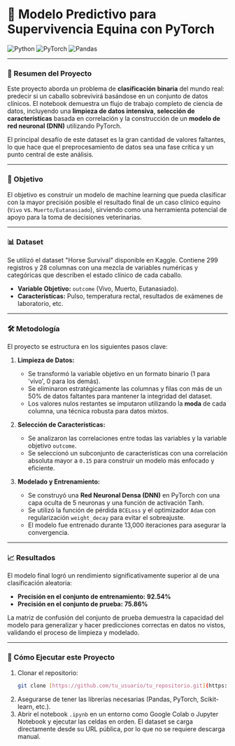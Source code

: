 # 🐴 Modelo Predictivo para Supervivencia Equina con PyTorch

![Python](https://img.shields.io/badge/Python-3.9-blue.svg)
![PyTorch](https://img.shields.io/badge/PyTorch-EE4C2C?style=for-the-badge&logo=pytorch&logoColor=white)
![Pandas](https://img.shields.io/badge/Pandas-150458?style=for-the-badge&logo=pandas&logoColor=white)

---

### 📖 Resumen del Proyecto

Este proyecto aborda un problema de **clasificación binaria** del mundo real: predecir si un caballo sobrevivirá basándose en un conjunto de datos clínicos. El notebook demuestra un flujo de trabajo completo de ciencia de datos, incluyendo una **limpieza de datos intensiva**, **selección de características** basada en correlación y la construcción de un **modelo de red neuronal (DNN)** utilizando PyTorch.

El principal desafío de este dataset es la gran cantidad de valores faltantes, lo que hace que el preprocesamiento de datos sea una fase crítica y un punto central de este análisis.

---

### 🎯 Objetivo

El objetivo es construir un modelo de machine learning que pueda clasificar con la mayor precisión posible el resultado final de un caso clínico equino (`Vivo` vs. `Muerto/Eutanasiado`), sirviendo como una herramienta potencial de apoyo para la toma de decisiones veterinarias.

---

### 📊 Dataset

Se utilizó el dataset "Horse Survival" disponible en Kaggle. Contiene 299 registros y 28 columnas con una mezcla de variables numéricas y categóricas que describen el estado clínico de cada caballo.

* **Variable Objetivo:** `outcome` (Vivo, Muerto, Eutanasiado).
* **Características:** Pulso, temperatura rectal, resultados de exámenes de laboratorio, etc.

---

### 🛠️ Metodología

El proyecto se estructura en los siguientes pasos clave:

1.  **Limpieza de Datos:**
    * Se transformó la variable objetivo en un formato binario (1 para 'vivo', 0 para los demás).
    * Se eliminaron estratégicamente las columnas y filas con más de un 50% de datos faltantes para mantener la integridad del dataset.
    * Los valores nulos restantes se imputaron utilizando la **moda** de cada columna, una técnica robusta para datos mixtos.

2.  **Selección de Características:**
    * Se analizaron las correlaciones entre todas las variables y la variable objetivo `outcome`.
    * Se seleccionó un subconjunto de características con una correlación absoluta mayor a `0.15` para construir un modelo más enfocado y eficiente.

3.  **Modelado y Entrenamiento:**
    * Se construyó una **Red Neuronal Densa (DNN)** en PyTorch con una capa oculta de 5 neuronas y una función de activación Tanh.
    * Se utilizó la función de pérdida `BCELoss` y el optimizador `Adam` con regularización `weight_decay` para evitar el sobreajuste.
    * El modelo fue entrenado durante 13,000 iteraciones para asegurar la convergencia.

---

### 📈 Resultados

El modelo final logró un rendimiento significativamente superior al de una clasificación aleatoria:

* **Precisión en el conjunto de entrenamiento:** **92.54%**
* **Precisión en el conjunto de prueba:** **75.86%**

La matriz de confusión del conjunto de prueba demuestra la capacidad del modelo para generalizar y hacer predicciones correctas en datos no vistos, validando el proceso de limpieza y modelado.

---

### 🚀 Cómo Ejecutar este Proyecto

1.  Clonar el repositorio:
    ```bash
    git clone [https://github.com/tu_usuario/tu_repositorio.git](https://github.com/tu_usuario/tu_repositorio.git)
    ```
2.  Asegurarse de tener las librerías necesarias (Pandas, PyTorch, Scikit-learn, etc.).
3.  Abrir el notebook `.ipynb` en un entorno como Google Colab o Jupyter Notebook y ejecutar las celdas en orden. El dataset se carga directamente desde su URL pública, por lo que no se requiere descarga manual.
